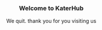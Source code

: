 <div align="center">
  <h3>Welcome to KaterHub</h3>
  <p class="discription">We quit. thank you for you visiting us</p>
</div>
